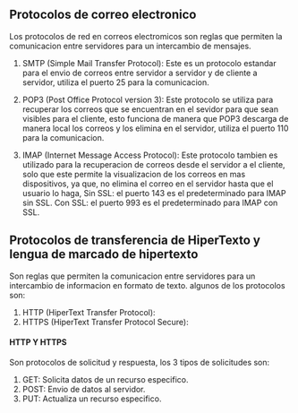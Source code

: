 ## Protocolos de correo electronico

Los protocolos de red en correos electromicos son reglas que permiten la comunicacion entre servidores para un intercambio de mensajes.

1. SMTP (Simple Mail Transfer Protocol):
Este es un protocolo estandar para el envio de correos entre servidor a servidor y de cliente a servidor, utiliza el puerto 25 para la comunicacion. 

2. POP3 (Post Office Protocol version 3):
Este protocolo se utiliza para recuperar los correos que se encuentran en el sevidor para que sean visibles para el cliente, esto funciona de manera que POP3 descarga de manera local los correos y los elimina en el servidor, utiliza el puerto 110 para la comunicacion.

3. IMAP (Internet Message Access Protocol):
Este protocolo tambien es utilizado para la recuperacion de correos desde el servidor a el cliente, solo que este permite la visualizacion de los correos en mas dispositivos, ya que, no elimina el correo en el servidor hasta que el usuario lo haga, Sin SSL: el puerto 143 es el predeterminado para IMAP sin SSL. Con SSL: el puerto 993 es el predeterminado para IMAP con SSL.

## Protocolos de transferencia de HiperTexto y lengua de marcado de hipertexto

Son reglas que permiten la comunicacion entre servidores para un intercambio de informacion en formato de texto.
algunos de los protocolos son:
1. HTTP (HiperText Transfer Protocol):
2. HTTPS (HiperText Transfer Protocol Secure):


#### HTTP Y HTTPS

Son protocolos de solicitud y respuesta, los 3 tipos de solicitudes son:
1. GET: Solicita datos de un recurso especifico.
2. POST: Envio de datos al servidor.
3. PUT: Actualiza un recurso especifico.

